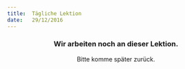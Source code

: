 ```yaml
---
title:  Tägliche Lektion
date:   29/12/2016
---
```


### <center>Wir arbeiten noch an dieser Lektion.</center>
<center>Bitte komme später zurück.</center>